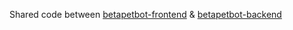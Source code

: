 Shared code between [betapetbot-frontend](https://github.com/sakur-github/betapetbot-frontend) & [betapetbot-backend](https://github.com/AdamTovatt/betapetbot)
